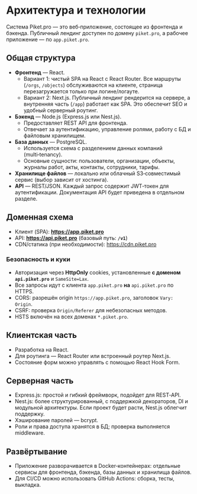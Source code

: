 # Архитектура и технологии

Система Piket.pro — это веб‑приложение, состоящее из фронтенда и бэкенда. Публичный лендинг доступен по домену `piket.pro`, а рабочее приложение — по `app.piket.pro`.

## Общая структура

- **Фронтенд** — React.
  - Вариант 1: чистый SPA на React с React Router. Все маршруты (`/orgs`, `/objects`) обслуживаются на клиенте, страница перезагружается только при логине/логауте.
  - Вариант 2: Next.js. Публичный лендинг рендерится на сервере, а внутренняя часть (`/app`) работает как SPA. Это обеспечит SEO и удобный серверный роутинг.
- **Бэкенд** — Node.js (Express.js или Nest.js).
  - Предоставляет REST API для фронтенда.
  - Отвечает за аутентификацию, управление ролями, работу с БД и файловым хранилищем.
- **База данных** — PostgreSQL.
  - Используется схема с разделением данных компаний (multi‑tenancy).
  - Основные сущности: пользователи, организации, объекты, журналы работ, акты, контакты, сотрудники, тарифы.
- **Хранилище файлов** — локально или облачный S3‑совместимый сервис (выбор зависит от хостинга).  
- **API** — REST/JSON. Каждый запрос содержит JWT‑токен для аутентификации. Документация API будет приведена в отдельном разделе.

## Доменная схема

- Клиент (SPA): **https://app.piket.pro**
- API: **https://api.piket.pro** (базовый путь: **`/v1`**)
- CDN/статика (при необходимости): https://cdn.piket.pro

### Безопасность и куки
- Авторизация через **HttpOnly** cookies, установленные **с доменом `api.piket.pro`** и `SameSite=Lax`.
- Все запросы идут с клиента `app.piket.pro` **на** `api.piket.pro` по HTTPS.
- CORS: разрешён origin `https://app.piket.pro`, заголовок `Vary: Origin`.
- CSRF: проверка `Origin/Referer` для небезопасных методов.
- HSTS включён на всех доменах `*.piket.pro`.

## Клиентская часть

- Разработка на React.
- Для роутинга — React Router или встроенный роутер Next.js.
- Состояние форм можно управлять с помощью React Hook Form.

## Серверная часть

- Express.js: простой и гибкий фреймворк, подойдет для REST‑API.
- Nest.js: более структурированный, с поддержкой декораторов, DI и модульной архитектуры. Если проект будет расти, Nest.js облегчит поддержку.
- Хэширование паролей — bcrypt.
- Роли и права доступа хранятся в БД; проверка выполняется middleware.

## Развёртывание

- Приложение разворачивается в Docker‑контейнерах: отдельные сервисы для фронтенда, бэкенда, базы данных и хранилища файлов.
- Для CI/CD можно использовать GitHub Actions: сборка, тесты, выкладка.


